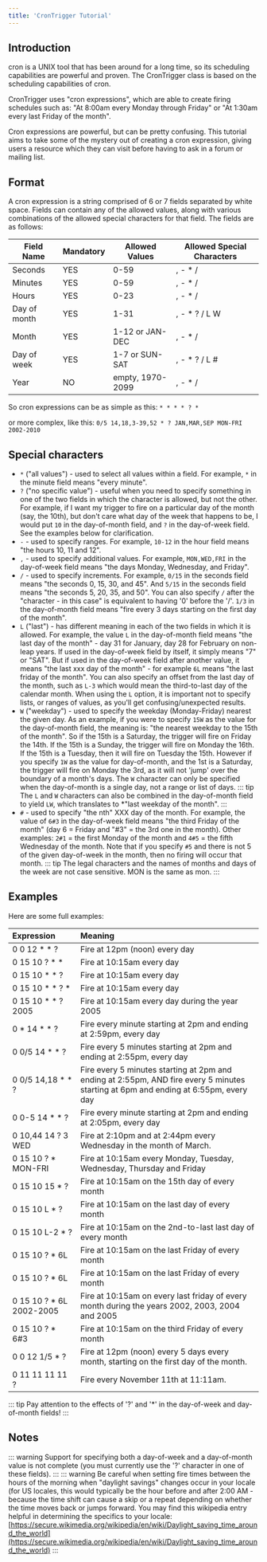 ```yaml
---
title: 'CronTrigger Tutorial'
---
```


## Introduction

cron is a UNIX tool that has been around for a long time, so its scheduling capabilities are powerful and proven. 
The CronTrigger class is based on the scheduling capabilities of cron.

CronTrigger uses "cron expressions", which are able to create firing schedules such as: "At 8:00am every Monday through Friday" or "At 1:30am every last Friday of the month".

Cron expressions are powerful, but can be pretty confusing. This tutorial aims to take some of the mystery out of creating a cron expression, 
giving users a resource which they can visit before having to ask in a forum or mailing list.

## Format

A cron expression is a string comprised of 6 or 7 fields separated by white space.
Fields can contain any of the allowed values, along with various combinations of the allowed special characters for that field. The fields are as follows:

| **Field Name**| **Mandatory** | **Allowed Values**	| **Allowed Special Characters** 	|
|---------------|---------------|-----------------------|-----------------------------------|
| Seconds		| YES			| 0-59 					| , - * /							|
| Minutes		| YES			| 0-59					| , - * /							|
| Hours			| YES			| 0-23					| , - * /							|
| Day of month	| YES			| 1-31					| , - * ? / L W						|
| Month			| YES			| 1-12 or JAN-DEC		| , - * /							|
| Day of week	| YES			| 1-7 or SUN-SAT		| , - * ? / L #						|
| Year			| NO			| empty, 1970-2099		| , - * /							|

So cron expressions can be as simple as this: `* * * * ? *`

or more complex, like this: `0/5 14,18,3-39,52 * ? JAN,MAR,SEP MON-FRI 2002-2010`

## Special characters
* `*` ("all values") - used to select all values within a field. For example, `*` in the minute field means "every minute".
* `?` ("no specific value") - useful when you need to specify something in one of the two fields in which the character is allowed, but not the other. 
For example, if I want my trigger to fire on a particular day of the month (say, the 10th), but don't care what day of the week that happens to be, 
I would put `10` in the day-of-month field, and `?` in the day-of-week field. See the examples below for clarification.
* `-` - used to specify ranges. For example, `10-12` in the hour field means "the hours 10, 11 and 12".
* `,` - used to specify additional values. For example, `MON,WED,FRI` in the day-of-week field means "the days Monday, Wednesday, and Friday".
* `/` - used to specify increments. For example, `0/15` in the seconds field means "the seconds 0, 15, 30, and 45".
And `5/15` in the seconds field means "the seconds 5, 20, 35, and 50". 
You can also specify `/` after the "character - in this case" is equivalent to having '0' before the '/'.
 `1/3` in the day-of-month field means "fire every 3 days starting on the first day of the month".
* `L` ("last") - has different meaning in each of the two fields in which it is allowed.
For example, the value `L` in the day-of-month field means "the last day of the month" - day 31 for January, day 28 for February on non-leap years.
If used in the day-of-week field by itself, it simply means "7" or "SAT". But if used in the day-of-week field after another value, it means "the last xxx day of the month" -
for example `6L` means "the last friday of the month". You can also specify an offset from the last day of the month, such as `L-3` which 
would mean the third-to-last day of the calendar month. When using the `L` option, it is important not to specify lists, or ranges of values,
as you'll get confusing/unexpected results.
* `W` ("weekday") - used to specify the weekday (Monday-Friday) nearest the given day.
As an example, if you were to specify `15W` as the value for the day-of-month field, the meaning is: "the nearest weekday to the 15th of the month".
So if the 15th is a Saturday, the trigger will fire on Friday the 14th. If the 15th is a Sunday, the trigger will fire on Monday the 16th. If the 15th is a Tuesday,
then it will fire on Tuesday the 15th. However if you specify `1W` as the value for day-of-month, and the 1st is a Saturday, the trigger will fire on Monday the 3rd,
as it will not 'jump' over the boundary of a month's days. The `W` character can only be specified when the day-of-month is a single day, not a range or list of days.
::: tip
 The `L` and `W` characters can also be combined in the day-of-month field to yield `LW`, which translates to *"last weekday of the month".
:::
* `#` - used to specify "the nth" XXX day of the month. For example, the value of `6#3` in the day-of-week field means
"the third Friday of the month" (day 6 = Friday and "#3" = the 3rd one in the month).
Other examples: `2#1` = the first Monday of the month and `4#5` = the fifth Wednesday of the month.
Note that if you specify `#5` and there is not 5 of the given day-of-week in the month, then no firing will occur that month.
::: tip
The legal characters and the names of months and days of the week are not case sensitive. MON is the same as mon.
:::

## Examples

Here are some full examples:

| **Expression** 			| **Meaning**
|:--------------------------|:----------------------------------------------------------------------|
| 0 0 12 * * ?				| Fire at 12pm (noon) every day|
| 0 15 10 ? * *				| Fire at 10:15am every day|
| 0 15 10 * * ?				| Fire at 10:15am every day|
| 0 15 10 * * ? *			| Fire at 10:15am every day|
| 0 15 10 * * ?	2005			| Fire at 10:15am every day during the year 2005|
| 0 * 14 * * ?				| Fire every minute starting at 2pm and ending at 2:59pm, every day|
| 0 0/5 14 * * ?			| Fire every 5 minutes starting at 2pm and ending at 2:55pm, every day|
| 0 0/5 14,18 * * ?			| Fire every 5 minutes starting at 2pm and ending at 2:55pm, AND fire every 5 minutes starting at 6pm and ending at 6:55pm, every day|
| 0 0-5 14 * * ?			| Fire every minute starting at 2pm and ending at 2:05pm, every day|
| 0 10,44 14 ? 3 WED		| Fire at 2:10pm and at 2:44pm every Wednesday in the month of March.|
| 0 15 10 ? * MON-FRI		| Fire at 10:15am every Monday, Tuesday, Wednesday, Thursday and Friday|
| 0 15 10 15 * ?			| Fire at 10:15am on the 15th day of every month|
| 0 15 10 L * ?				| Fire at 10:15am on the last day of every month|
| 0 15 10 L-2 * ?			| Fire at 10:15am on the 2nd-to-last last day of every month|
| 0 15 10 ? * 6L			| Fire at 10:15am on the last Friday of every month|
| 0 15 10 ? * 6L			| Fire at 10:15am on the last Friday of every month|
| 0 15 10 ? * 6L 2002-2005	| Fire at 10:15am on every last friday of every month during the years 2002, 2003, 2004 and 2005|
| 0 15 10 ? * 6#3			| Fire at 10:15am on the third Friday of every month|
| 0 0 12 1/5 * ?			| Fire at 12pm (noon) every 5 days every month, starting on the first day of the month.|
| 0 11 11 11 11 ?			| Fire every November 11th at 11:11am.|

::: tip
Pay attention to the effects of '?' and '*' in the day-of-week and day-of-month fields!
:::

## Notes

::: warning
Support for specifying both a day-of-week and a day-of-month value is not complete (you must currently use the '?' character in one of these fields).
:::
::: warning
Be careful when setting fire times between the hours of the morning when "daylight savings" changes occur in your locale (for US locales, this would typically be the hour before and after 2:00 AM - because the time shift can cause a skip or a repeat depending on whether the time moves back or jumps forward. You may find this wikipedia entry helpful in determining the specifics to your locale:
[https://secure.wikimedia.org/wikipedia/en/wiki/Daylight_saving_time_around_the_world](https://secure.wikimedia.org/wikipedia/en/wiki/Daylight_saving_time_around_the_world)
:::
